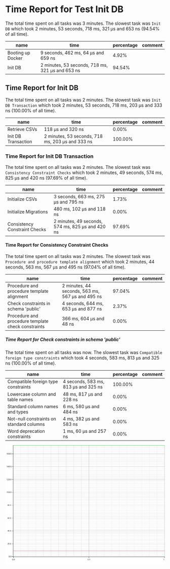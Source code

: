 # Time Report for Test Init DB

The total time spent on all tasks was 3 minutes.
The slowest task was `Init DB` which took 2 minutes, 53 seconds, 718 ms, 321 µs and 653 ns (94.54% of all time).

| name              | time                                             | percentage | comment |
|-------------------|--------------------------------------------------|------------|---------|
| Booting up Docker | 9 seconds, 462 ms, 64 µs and 659 ns              | 4.92%      |         |
| Init DB           | 2 minutes, 53 seconds, 718 ms, 321 µs and 653 ns | 94.54%     |         |

## Time Report for Init DB

The total time spent on all tasks was 2 minutes.
The slowest task was `Init DB Transaction` which took 2 minutes, 53 seconds, 718 ms, 203 µs and 333 ns (100.00% of all time).

| name                | time                                             | percentage | comment |
|---------------------|--------------------------------------------------|------------|---------|
| Retrieve CSVs       | 118 µs and 320 ns                                | 0.00%      |         |
| Init DB Transaction | 2 minutes, 53 seconds, 718 ms, 203 µs and 333 ns | 100.00%    |         |

### Time Report for Init DB Transaction

The total time spent on all tasks was 2 minutes.
The slowest task was `Consistency Constraint Checks` which took 2 minutes, 49 seconds, 574 ms, 825 µs and 420 ns (97.69% of all time).

| name                          | time                                             | percentage | comment |
|-------------------------------|--------------------------------------------------|------------|---------|
| Initialize CSVs               | 3 seconds, 663 ms, 275 µs and 795 ns             | 1.73%      |         |
| Initialize Migrations         | 480 ms, 102 µs and 118 ns                        | 0.00%      |         |
| Consistency Constraint Checks | 2 minutes, 49 seconds, 574 ms, 825 µs and 420 ns | 97.69%     |         |

#### Time Report for Consistency Constraint Checks

The total time spent on all tasks was 2 minutes.
The slowest task was `Procedure and procedure template alignment` which took 2 minutes, 44 seconds, 563 ms, 567 µs and 495 ns (97.04% of all time).

| name                                               | time                                             | percentage | comment |
|----------------------------------------------------|--------------------------------------------------|------------|---------|
| Procedure and procedure template alignment         | 2 minutes, 44 seconds, 563 ms, 567 µs and 495 ns | 97.04%     |         |
| Check constraints in schema 'public'               | 4 seconds, 644 ms, 653 µs and 877 ns             | 2.37%      |         |
| Procedure and procedure template check constraints | 366 ms, 604 µs and 48 ns                         | 0.00%      |         |

##### Time Report for Check constraints in schema 'public'

The total time spent on all tasks was now.
The slowest task was `Compatible foreign type constraints` which took 4 seconds, 583 ms, 813 µs and 325 ns (100.00% of all time).

| name                                     | time                                 | percentage | comment |
|------------------------------------------|--------------------------------------|------------|---------|
| Compatible foreign type constraints      | 4 seconds, 583 ms, 813 µs and 325 ns | 100.00%    |         |
| Lowercase column and table names         | 48 ms, 817 µs and 228 ns             | 0.00%      |         |
| Standard column names and types          | 6 ms, 580 µs and 484 ns              | 0.00%      |         |
| Not-null constraints on standard columns | 4 ms, 382 µs and 583 ns              | 0.00%      |         |
| Word deprecation constraints             | 1 ms, 60 µs and 257 ns               | 0.00%      |         |

![Plot](time_requirements_report.png)
